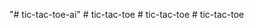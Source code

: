 "# tic-tac-toe-ai" 
#   t i c - t a c - t o e  
 #   t i c - t a c - t o e  
 #   t i c - t a c - t o e  
 